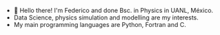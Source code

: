 - 👋 Hello there! I'm Federico and done Bsc. in Physics in UANL, México.
- Data Science, physics simulation and modelling are my interests.
- My main programming languages are Python, Fortran and C.

<!---
FedeSS99/FedeSS99 is a ✨ special ✨ repository because its `README.md` (this file) appears on your GitHub profile.
You can click the Preview link to take a look at your changes.
--->
